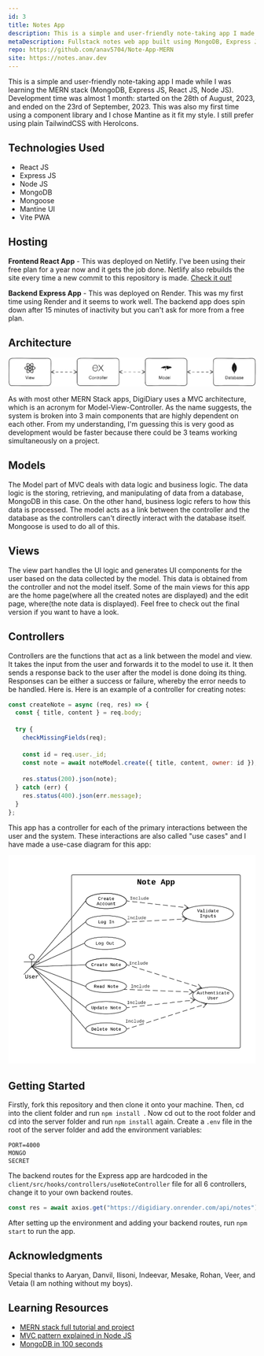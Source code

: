 ```yaml
---
id: 3
title: Notes App
description: This is a simple and user-friendly note-taking app I made while I was learning the MERN stack. This was also the first time I wrote documentation for a project and it still holds till this  day.
metaDescription: Fullstack notes web app built using MongoDB, Express JS, React JS, Node JS with the frontend hosted on Vercel and backend hosted on Render.
repo: https://github.com/anav5704/Note-App-MERN
site: https://notes.anav.dev
---
```


This is a simple and user-friendly note-taking app I made while I was learning the MERN stack (MongoDB, Express JS, React JS, Node JS). Development time was almost 1 month: started on the 28th of August, 2023, and ended on the 23rd of September, 2023. This was also my first time using a component library and I chose Mantine as it fit my style. I still prefer using plain TailwindCSS with HeroIcons.

## Technologies Used

- React JS
- Express JS
- Node JS
- MongoDB
- Mongoose
- Mantine UI
- Vite PWA

## Hosting

**Frontend React App** - This was deployed on Netlify. I've been using their free plan for a year now and it gets the job done. Netlify also rebuilds the site every time a new commit to this repository is made. [Check it out!](https://digidiary.netlify.app/)

**Backend Express App** - This was deployed on Render. This was my first time using Render and it seems to work well. The backend app does spin down after 15 minutes of inactivity but you can't ask for more from a free plan.

## Architecture

![Hero Page Image](./images/notes-app/architecture.png)

As with most other MERN Stack apps, DigiDiary uses a MVC architecture, which is an acronym for Model-View-Controller. As the name suggests, the system is broken into 3 main components that are highly dependent on each other. From my understanding, I'm guessing this is very good as development would be faster because there could be 3 teams working simultaneously on a project.

## Models

The Model part of MVC deals with data logic and business logic. The data logic is the storing, retrieving, and manipulating of data from a database, MongoDB in this case. On the other hand, business logic refers to how this data is processed. The model acts as a link between the controller and the database as the controllers can't directly interact with the database itself. Mongoose is used to do all of this.

## Views

The view part handles the UI logic and generates UI components for the user based on the data collected by the model. This data is obtained from the controller and not the model itself. Some of the main views for this app are the home page(where all the created notes are displayed) and the edit page, where(the note data is displayed).
Feel free to check out the final version if you want to have a look.

</details>

## Controllers

Controllers are the functions that act as a link between the model and view. It takes the input from the user and forwards it to the model to use it. It then sends a response back to the user after the model is done doing its thing. Responses can be either a success or failure, whereby the error needs to be handled. Here is. Here is an example of a controller for creating notes:

```js
const createNote = async (req, res) => {
  const { title, content } = req.body;

  try {
    checkMissingFields(req);

    const id = req.user._id;
    const note = await noteModel.create({ title, content, owner: id });

    res.status(200).json(note);
  } catch (err) {
    res.status(400).json(err.message);
  }
};
```

This app has a controller for each of the primary interactions between the user and the system. These interactions are also called "use cases" and I have made a use-case diagram for this app:

![Class Diagram](https://github.com/anav5704/Note-App-MERN/blob/main/client/public/docs/useCaseDiagram.png)

</details>

## Getting Started

Firstly, fork this repository and then clone it onto your machine. Then, cd into the client folder and run `npm install `. Now cd out to the root folder and cd into the server folder and run `npm install` again. Create a `.env` file in the root of the server folder and add the environment variables:

```
PORT=4000
MONGO
SECRET
```

The backend routes for the Express app are hardcoded in the `client/src/hooks/controllers/useNoteController` file for all 6 controllers, change it to your own backend routes.

```js
const res = await axios.get("https://digidiary.onrender.com/api/notes");
```

After setting up the environment and adding your backend routes, run `npm start` to run the app.

## Acknowledgments

Special thanks to Aaryan, Danvil, Ilisoni, Indeevar, Mesake, Rohan, Veer, and Vetaia (I am nothing without my boys).

## Learning Resources

- [MERN stack full tutorial and project](https://www.youtube.com/watch?v=CvCiNeLnZ00)
- [MVC pattern explained in Node JS](https://www.youtube.com/watch?v=bQuBlR0T5cc)
- [MongoDB in 100 seconds](https://www.youtube.com/watch?v=-bt_y4Loofg)
